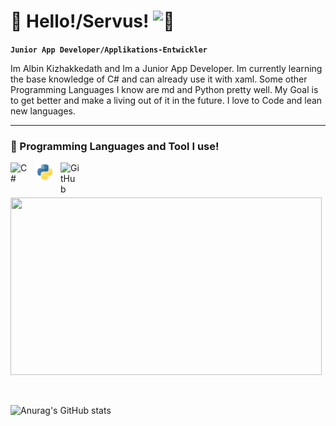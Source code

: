 # 🤯 Hello!/Servus! <img src="https://github.com/wervlad/wervlad/assets/24524555/766d336d-b87d-44ba-807c-c51de2bc6b4d" width="28px" alt="👋"></h1>

**`Junior App Developer/Applikations-Entwickler`**

Im Albin Kizhakkedath and Im a Junior App Developer. Im currently learning the base knowledge of C# and can already use it with xaml. Some other Programming Languages I know are md and Python pretty well. My Goal is to get better and make a living out of it in the future. I love to Code and lean new languages.

---

### 🧰 Programming Languages and Tool I use!

<img align="left" alt="C#" width="30px" style="padding-right:10px;" src="https://camo.githubusercontent.com/8d56e87edf99e89bfc457cd62462e0b7aae19e6b197b1df5c542d474d8d76f81/68747470733a2f2f646576656c6f7065722e6665646f726170726f6a6563742e6f72672f7374617469632f6c6f676f2f6373686172702e706e67" />
<img align="left" alt="Python" width="30px" style="padding-right:10px;" src="https://raw.githubusercontent.com/devicons/devicon/master/icons/python/python-original.svg" />
<img align="left" alt="GitHub" width="30px" style="padding-right:10px;" src="https://cdn.jsdelivr.net/gh/devicons/devicon/icons/github/github-original.svg"/>

‎‎‎
‎‎‎
---

<img src="[https://media.giphy.com/media/vFKqnCdLPNOKc/giphy.gif](https://www.google.com/url?sa=i&url=https%3A%2F%2Ftenor.com%2Fview%2Fanime-computer-pc-type-hack-gif-17071238&psig=AOvVaw2DC7o_BchGjJgE4rBPvNXE&ust=1685080933720000&source=images&cd=vfe&ved=0CBEQjRxqFwoTCLDV8Oflj_8CFQAAAAAdAAAAABAE)" width="498" height="284" />

‎‎‎
‎‎‎

![Anurag's GitHub stats](https://github-readme-stats.vercel.app/api?username=albinkizh&show_icons=true&theme=midnight-purple)
